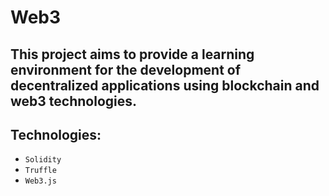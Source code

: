 # Web3

## This project aims to provide a learning environment for the development of decentralized applications using blockchain and web3 technologies.

## Technologies:

- `Solidity`
- `Truffle`
- `Web3.js`
